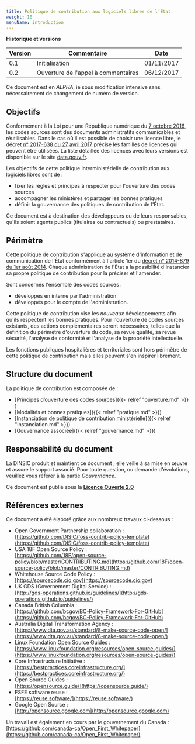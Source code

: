 ```yaml
---
title: Politique de contribution aux logiciels libres de l’État
weight: 10
menuName: introduction
---
```


__Historique et versions__

| Version | Commentaire                                     | Date       |
| --------|-------------------------------------------------|------------|
| 0.1     | Initialisation                                  | 01/11/2017 |
| 0.2     | Ouverture de l'appel à commentaires             | 06/12/2017 |

Ce document est en *ALPHA*, ie sous modification intensive sans nécessairement de changement de numéro de version.

## Objectifs

Conformément à la Loi pour une République numérique du [7 octobre 2016][LoiRepNum link], les codes sources sont des documents 
administratifs communicables et réutilisables. Dans le cas où il est possible de choisir une licence libre, le décret
[n° 2017-638 du 27 avril 2017][DecretLicences link] précise les familles de licences qui peuvent être utilisées. La liste 
détaillée des licences avec leurs versions est disponible sur le site [data.gouv.fr][Licenses link].

Les objectifs de cette politique interministérielle de contribution aux logiciels libres sont de :

 * fixer les règles et principes à respecter pour l'ouverture des codes sources
 * accompagner les ministères et partager les bonnes pratiques 
 * définir la gouvernance des politiques de contribution de l'État.

Ce document est à destination des développeurs ou de leurs responsables, qu'ils soient agents publics (titulaires 
ou contractuels) ou prestataires.

## Périmètre

Cette politique de contribution s'applique au système d'information et de communication de l'État 
conformément à l'article 1er du [décret n° 2014-879 du 1er août 2014][DecretDINSIC link]. Chaque administration de l'État 
a la possibilité d'instancier sa propre politique de contribution pour la préciser et l'amender. 

Sont concernés l'ensemble des codes sources :

 *  développés en interne par l'administration
 *  développés pour le compte de l'administration.

Cette politique de contribution vise les *nouveaux* développements afin qu'ils respectent les bonnes pratiques. Pour l'ouverture de codes sources existants, des actions complémentaires seront nécessaires, telles que la définition du périmètre d'ouverture du code, sa revue qualité, sa revue sécurité, l'analyse de conformité et l'analyse de la propriété intellectuelle.

Les fonctions publiques hospitalières et territoriales sont hors périmètre de cette politique de contribution mais elles peuvent s'en inspirer librement.

## Structure du document

La politique de contribution est composée de :

 * [Principes d’ouverture des codes sources]({{< relref "ouverture.md" >}} )
 * [Modalités et bonnes pratiques]({{< relref "pratique.md" >}})
 * [Instanciation de politique de contribution ministérielle]({{< relref "instanciation.md" >}})
 * [Gouvernance associée]({{< relref "gouvernance.md" >}})

## Responsabilité du document

La DINSIC produit et maintient ce document ; elle veille à sa mise en œuvre et assure le support associé. Pour toute question, ou demande d'évolutions, veuillez vous référer à la partie *Gouvernance*.

Ce document est publié sous la [**Licence Ouverte 2.0**][LO link]

## Références externes

Ce document a été élaboré grâce aux nombreux travaux ci-dessous :

 * Open Government Partnership collaboration : 
 <br>[https://github.com/DISIC/foss-contrib-policy-template](https://github.com/DISIC/foss-contrib-policy-template)
 * USA 18F Open Source Policy : 
 <br>[https://github.com/18F/open-source-policy/blob/master/CONTRIBUTING.md](https://github.com/18F/open-source-policy/blob/master/CONTRIBUTING.md)
 * Whitehouse Source Code Policy : 
 <br>[https://sourcecode.cio.gov](https://sourcecode.cio.gov)
 * UK GDS (Governement Digital Service) : 
 <br>[http://gds-operations.github.io/guidelines/](http://gds-operations.github.io/guidelines/)
 * Canada British Columbia : 
 <br>[https://github.com/bcgov/BC-Policy-Framework-For-GitHub](https://github.com/bcgov/BC-Policy-Framework-For-GitHub)
 * Australia Digital Transformation Agency : 
 <br>[https://www.dta.gov.au/standard/8-make-source-code-open/](https://www.dta.gov.au/standard/8-make-source-code-open/)
 * Linux Foundation Open Source Guides : 
 <br>[https://www.linuxfoundation.org/resources/open-source-guides/](https://www.linuxfoundation.org/resources/open-source-guides/)
 * Core Infrastructure Initiative : 
 <br>[https://bestpractices.coreinfrastructure.org/](https://bestpractices.coreinfrastructure.org/)
 * Open Source Guides : 
 <br>[https://opensource.guide/](https://opensource.guide/)
 * FSFE software reuse : 
 <br>[https://reuse.software/](https://reuse.software/)
 * Google Open Source : 
 <br>[http://opensource.google.com](http://opensource.google.com)

Un travail est également en cours par le gouvernement du Canada : [https://github.com/canada-ca/Open_First_Whitepaper](https://github.com/canada-ca/Open_First_Whitepaper)

[Logo LO]: https://www.etalab.gouv.fr/wp-content/uploads/2011/10/licence-ouverte-open-licence.gif
[LO link]: https://github.com/DISIC/politique-de-contribution-open-source/raw/master/LICENSE.pdf
[LoiRepNum link]: https://www.legifrance.gouv.fr/affichTexte.do;jsessionid=6E9C9BD1F4AAF6E6FD525E8FE902A615.tplgfr26s_2?cidTexte=JORFTEXT000033202746&categorieLien=id
[DecretDINSIC link]:  https://www.legifrance.gouv.fr/affichTexte.do;jsessionid=6E9C9BD1F4AAF6E6FD525E8FE902A615.tplgfr26s_2?cidTexte=JORFTEXT000029337021&idArticle=&dateTexte=20171101
[DecretLicences link]: https://www.legifrance.gouv.fr/affichTexte.do?cidTexte=JORFTEXT000034502557&categorieLien=id
[Licenses link]: https://www.data.gouv.fr/fr/licences
